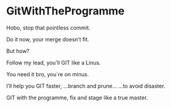 # GitWithTheProgramme

Hobo,
stop that pointless commit.

Do it now, 
your merge doesn’t fit.

But how?

Follow my lead, 
you’ll GIT like a Linus.

You need it bro,
you´re on minus.

I’ll help you GIT faster,
...branch and prune...
…to avoid disaster.

GIT with the programme,
fix and stage like a true master.
